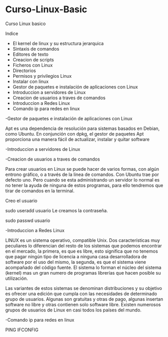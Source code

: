 # Curso-Linux-Basic
Curso Linux basico 

Indice

- El kernel de linux y su estructura jerarquica
- Sintaxis de comandos 
- Editores de texto
- Creacion de scripts 
- Ficheros con Linux
- Directorios
- Permisos y privilegios Linux
- Instalar con linux
- Gestor de paquetes e instalación de aplicaciones con Linux
- Introduccion a servidores de Linux 
- Creacion de usuarios a traves de comandos 
- Introduccion a Redes Linux
- Comando ip para redes en linux 









-Gestor de paquetes e instalación de aplicaciones con Linux

Apt es una dependencia de resolución para sistemas basados en Debian, como Ubuntu. En conjunción con dpkg, el gestor de paquetes Apt proporciona una manera fácil de actualizar, instalar y quitar software

-Introduccion a servidores de Linux 

-Creacion de usuarios a traves de comandos 

Para crear usuarios en Linux se puede hacer de varios formas, con algún entrono gráfico, o a través de la linea de comandos. Con Ubuntu trae por defecto uno. Pero cuando se esta administrando un servidor lo normal es no tener la ayuda de ninguna de estos programas, para ello tendremos que tirar de comandos en la terminal.

Creo el usuario

sudo useradd usuario
Le creamos la contraseña.

sudo passwd usuario

-Introduccion a Redes Linux

LINUX es un sistema operativo, compatible Unix. Dos características muy peculiares lo diferencian del resto de los sistemas que podemos encontrar en el mercado, la primera, es que es libre, esto significa que no tenemos que pagar ningún tipo de licencia a ninguna casa desarrolladora de software por el uso del mismo, la segunda, es que el sistema viene acompañado del código fuente. El sistema lo forman el núcleo del sistema (kernel) mas un gran numero de programas librerías que hacen posible su utilización.

Las variantes de estos sistemas se denominan distribuciones y su objetivo es ofrecer una edición que cumpla con las necesidades de determinado grupo de usuarios. Algunas son gratuitas y otras de pago, algunas insertan software no libre y otras contienen solo software libre. Existen numerosos grupos de usuarios de Linux en casi todos los países del mundo.

-Comando ip para redes en linux 

PING
IFCONFIG

